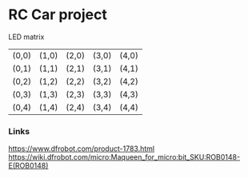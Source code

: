 # RC Car project


LED matrix

|   |   |   |   |   |
|---|---|---|---|---|
|(0,0)|(1,0)|(2,0)|(3,0)|(4,0)|
|(0,1)|(1,1)|(2,1)|(3,1)|(4,1)|
|(0,2)|(1,2)|(2,2)|(3,2)|(4,2)|
|(0,3)|(1,3)|(2,3)|(3,3)|(4,3)|
|(0,4)|(1,4)|(2,4)|(3,4)|(4,4)|





### Links
https://www.dfrobot.com/product-1783.html  
https://wiki.dfrobot.com/micro:Maqueen_for_micro:bit_SKU:ROB0148-E(ROB0148)
